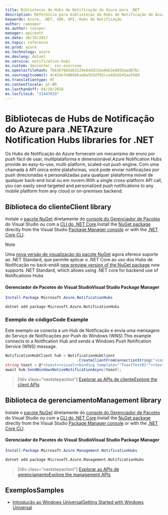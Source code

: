 ```yaml
---
title: Bibliotecas de Hubs de Notificação do Azure para .NET
description: Referência para bibliotecas de Hubs de Notificação do Azure para .NET
keywords: Azure, .NET, SDK, API, Hubs de Notificação
author: camsoper
ms.author: casoper
manager: wpickett
ms.date: 10/19/2017
ms.topic: reference
ms.prod: azure
ms.technology: azure
ms.devlang: dotnet
ms.service: notification-hubs
ms.custom: devcenter, svc-overview
ms.openlocfilehash: f863bf9d5d63129e04dd31ba96b3e803bead87bc
ms.sourcegitcommit: 4c42de7e066b6aa0a5b5df02cce4d1d245aa558d
ms.translationtype: HT
ms.contentlocale: pt-BR
ms.lasthandoff: 04/18/2018
ms.locfileid: "31447633"
---
```

# <a name="azure-notification-hubs-libraries-for-net"></a><span data-ttu-id="71f6b-104">Bibliotecas de Hubs de Notificação do Azure para .NET</span><span class="sxs-lookup"><span data-stu-id="71f6b-104">Azure Notification Hubs libraries for .NET</span></span>

<span data-ttu-id="71f6b-105">Os Hubs de Notificação do Azure fornecem um mecanismo de envio por push fácil de usar, multiplataforma e dimensionável.</span><span class="sxs-lookup"><span data-stu-id="71f6b-105">Azure Notification Hubs provide an easy-to-use, multi-platform, scaled-out push engine.</span></span> <span data-ttu-id="71f6b-106">Com uma chamada à API única entre plataformas, você pode enviar notificações por push direcionadas e personalizadas para qualquer plataforma móvel de qualquer back-end local ou em nuvem.</span><span class="sxs-lookup"><span data-stu-id="71f6b-106">With a single cross-platform API call, you can easily send targeted and personalized push notifications to any mobile platform from any cloud or on-premises backend.</span></span>

## <a name="client-library"></a><span data-ttu-id="71f6b-107">Biblioteca do cliente</span><span class="sxs-lookup"><span data-stu-id="71f6b-107">Client library</span></span>

<span data-ttu-id="71f6b-108">Instale o [pacote NuGet](https://www.nuget.org/packages/Microsoft.Azure.NotificationHubs) diretamente do [console do Gerenciador de Pacotes][PackageManager] do Visual Studio ou com a [CLI do .NET Core][DotNetCLI].</span><span class="sxs-lookup"><span data-stu-id="71f6b-108">Install the [NuGet package](https://www.nuget.org/packages/Microsoft.Azure.NotificationHubs) directly from the Visual Studio [Package Manager console][PackageManager] or with the [.NET Core CLI][DotNetCLI].</span></span>

> [!NOTE]
> <span data-ttu-id="71f6b-109">Uma [nova versão de visualização do pacote NuGet](https://www.nuget.org/packages/Microsoft.Azure.NotificationHubs/2.0.0-preview1) agora oferece suporte ao .NET Standard, que permite aplicar o .NET Core ao uso dos Hubs de Notificação no back-end</span><span class="sxs-lookup"><span data-stu-id="71f6b-109">A [new preview version of the NuGet package](https://www.nuget.org/packages/Microsoft.Azure.NotificationHubs/2.0.0-preview1) now supports .NET Standard, which allows using .NET core for backend use of Notifications Hubs</span></span>

#### <a name="visual-studio-package-manager"></a><span data-ttu-id="71f6b-110">Gerenciador de Pacotes do Visual Studio</span><span class="sxs-lookup"><span data-stu-id="71f6b-110">Visual Studio Package Manager</span></span>

```powershell
Install-Package Microsoft.Azure.NotificationHubs
```

```bash
dotnet add package Microsoft.Azure.NotificationHubs
```

### <a name="code-example"></a><span data-ttu-id="71f6b-111">Exemplo de código</span><span class="sxs-lookup"><span data-stu-id="71f6b-111">Code Example</span></span>

<span data-ttu-id="71f6b-112">Este exemplo se conecta a um Hub de Notificação e envia uma mensagem do Serviço de Notificações por Push do Windows (WNS).</span><span class="sxs-lookup"><span data-stu-id="71f6b-112">This example connects to a Notification Hub and sends a Windows Push Notification Service (WNS) message.</span></span>

```csharp
NotificationHubClient hub = NotificationHubClient
                                .CreateClientFromConnectionString("<connection string with full access>", "<hub name>");
string toast = @"<toast><visual><binding template=""ToastText01""><text id=""1"">Hello from a .NET App!</text></binding></visual></toast>";
await hub.SendWindowsNativeNotificationAsync(toast);
```

> [!div class="nextstepaction"]
> [<span data-ttu-id="71f6b-113">Explorar as APIs de cliente</span><span class="sxs-lookup"><span data-stu-id="71f6b-113">Explore the client APIs</span></span>](/dotnet/api/overview/azure/notificationhubs/client)


## <a name="management-library"></a><span data-ttu-id="71f6b-114">Biblioteca de gerenciamento</span><span class="sxs-lookup"><span data-stu-id="71f6b-114">Management library</span></span>

<span data-ttu-id="71f6b-115">Instale o [pacote NuGet](https://www.nuget.org/packages/Microsoft.Azure.Management.NotificationHubs) diretamente do [console do Gerenciador de Pacotes][PackageManager] do Visual Studio ou com a [CLI do .NET Core][DotNetCLI].</span><span class="sxs-lookup"><span data-stu-id="71f6b-115">Install the [NuGet package](https://www.nuget.org/packages/Microsoft.Azure.Management.NotificationHubs) directly from the Visual Studio [Package Manager console][PackageManager] or with the [.NET Core CLI][DotNetCLI].</span></span>

#### <a name="visual-studio-package-manager"></a><span data-ttu-id="71f6b-116">Gerenciador de Pacotes do Visual Studio</span><span class="sxs-lookup"><span data-stu-id="71f6b-116">Visual Studio Package Manager</span></span>

```powershell
Install-Package Microsoft.Azure.Management.NotificationHubs
```

```bash
dotnet add package Microsoft.Azure.Management.NotificationHubs
```

> [!div class="nextstepaction"]
> [<span data-ttu-id="71f6b-117">Explorar as APIs de gerenciamento</span><span class="sxs-lookup"><span data-stu-id="71f6b-117">Explore the management APIs</span></span>](/dotnet/api/overview/azure/notificationhubs/management)

## <a name="samples"></a><span data-ttu-id="71f6b-118">Exemplos</span><span class="sxs-lookup"><span data-stu-id="71f6b-118">Samples</span></span>

- [<span data-ttu-id="71f6b-119">Introdução ao Windows Universal</span><span class="sxs-lookup"><span data-stu-id="71f6b-119">Getting Started with Windows Universal</span></span>](https://github.com/Azure/azure-notificationhubs-samples/tree/master/dotnet/GetStartedWindowsUniversal)

[PackageManager]: https://docs.microsoft.com/nuget/tools/package-manager-console
[DotNetCLI]: https://docs.microsoft.com/dotnet/core/tools/dotnet-add-package
